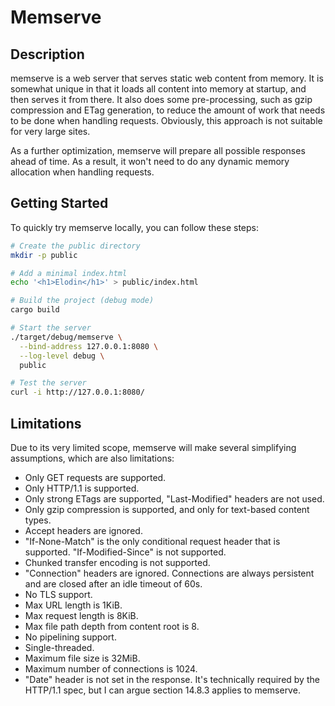 # Memserve

## Description
memserve is a web server that serves static web content from memory. It is somewhat unique in that it loads all content into memory at startup, and then serves it from there. It also does some pre-processing, such as gzip compression and ETag generation, to reduce the amount of work that needs to be done when handling requests. Obviously, this approach is not suitable for very large sites.

As a further optimization, memserve will prepare all possible responses ahead of time. As a result, it won't need to do any dynamic memory allocation when handling requests.

## Getting Started
To quickly try memserve locally, you can follow these steps:
```bash
# Create the public directory
mkdir -p public

# Add a minimal index.html
echo '<h1>Elodin</h1>' > public/index.html

# Build the project (debug mode)
cargo build

# Start the server
./target/debug/memserve \
  --bind-address 127.0.0.1:8080 \
  --log-level debug \
  public

# Test the server
curl -i http://127.0.0.1:8080/
```

## Limitations
Due to its very limited scope, memserve will make several simplifying assumptions, which are also limitations:
- Only GET requests are supported.
- Only HTTP/1.1 is supported.
- Only strong ETags are supported, "Last-Modified" headers are not used.
- Only gzip compression is supported, and only for text-based content types.
- Accept headers are ignored.
- "If-None-Match" is the only conditional request header that is supported. "If-Modified-Since" is not supported.
- Chunked transfer encoding is not supported.
- "Connection" headers are ignored. Connections are always persistent and are closed after an idle timeout of 60s.
- No TLS support.
- Max URL length is 1KiB.
- Max request length is 8KiB.
- Max file path depth from content root is 8.
- No pipelining support.
- Single-threaded.
- Maximum file size is 32MiB.
- Maximum number of connections is 1024.
- "Date" header is not set in the response. It's technically required by the HTTP/1.1 spec, but I can argue section 14.8.3 applies to memserve.
